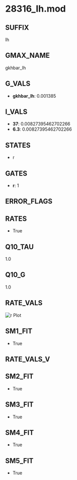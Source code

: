 # 28316_Ih.mod

## SUFFIX

Ih

## GMAX_NAME

gkhbar_Ih

## G_VALS

- **gkhbar_Ih**: 0.001385

## I_VALS

- **37**: 0.00827395462702266
- **6.3**: 0.00827395462702266

## STATES

- r

## GATES

- **r**: 1

## ERROR_FLAGS


## RATES

- True

## Q10_TAU

1.0

## Q10_G

1.0

## RATE_VALS

![r Plot](/Users/pbozelos/Dropbox/icg-Chai-Panos/supermodels/output_markdown_files/IH/28316_Ih.mod/images/r.png)

## SM1_FIT

- True

## RATE_VALS_V

## SM2_FIT

- True

## SM3_FIT

- True

## SM4_FIT

- True

## SM5_FIT

- True

